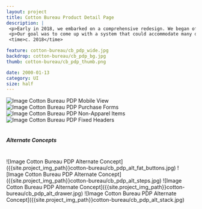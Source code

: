 ```yaml
---
layout: project
title: Cotton Bureau Product Detail Page
description: |
 <p>Early in 2018, we embarked on a comprehensive redesign. We began offering our own size-inclusive t-shirts as an option alongside the ones we've used for years, giving customers an option for the first time. This, combined with the emergence of non-apparel products on the site significantly increased the complexity of the purchasing experience.</p>
 <p>Our goal was to come up with a system that could accommodate many different product configurations, successfully lead the customer through the various options, give the user resources and information about each available piece of apparel, and (since this is the entrance point for most visitors) present other products without overwhelming users.</p>
 <time>c. 2018</time>

feature: cotton-bureau/cb_pdp_wide.jpg
backdrop: cotton-bureau/cb_pdp_bg.jpg
thumb: cotton-bureau/cb_pdp_thumb.png

date: 2000-01-13
category: UI
size: half
---
```



![Image Cotton Bureau PDP Mobile View]({{site.project_img_path}}cotton-bureau/cb_pdp_mobile.jpg)
![Image Cotton Bureau PDP Purchase Forms]({{site.project_img_path}}cotton-bureau/cb_pdp_buy.jpg)
![Image Cotton Bureau PDP Non-Apparel Items]({{site.project_img_path}}cotton-bureau/cb_pdp_non-apparel.jpg)
![Image Cotton Bureau PDP Fixed Headers]({{site.project_img_path}}cotton-bureau/cb_pdp_headers.jpg)
<br><br>
<h5><span>Alternate Concepts</span></h5>
<br>
![Image Cotton Bureau PDP Alternate Concept]({{site.project_img_path}}cotton-bureau/cb_pdp_alt_fat_buttons.jpg)
![Image Cotton Bureau PDP Alternate Concept]({{site.project_img_path}}cotton-bureau/cb_pdp_alt_steps.jpg)
![Image Cotton Bureau PDP Alternate Concept]({{site.project_img_path}}cotton-bureau/cb_pdp_alt_drawer.jpg)
![Image Cotton Bureau PDP Alternate Concept]({{site.project_img_path}}cotton-bureau/cb_pdp_alt_stack.jpg)

<!--
<p>Because of the nature of Cotton Bureau's business model (a platform allowing many individuals to sell their designs on a t-shirt), a majority of the site's traffic is sent directly to a product by its designer, making it far and away the most critical page on the site.</p>
-->
